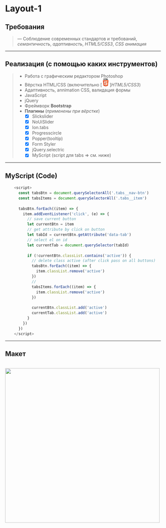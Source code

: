 # Layout-1

## Требования
> — Соблюдение современных стандартов и требований, _семантичность_, _адаптивность_, _HTML5/CSS3_, _CSS анимация_
---
## Реализация (с помощью каких инструментов)

> - Работа с графическим редактором Photoshop
> - Вёрстка HTML/CSS (включительно [<img width="25" src="https://raw.githubusercontent.com/github/explore/80688e429a7d4ef2fca1e82350fe8e3517d3494d/topics/html/html.png">]_HTML5/CSS3_)
> - Адаптивность, annimation CSS, валидация формы
> - JavaScript
> - jQuery
> - Фреймворк **Bootstrap**
> - **Плагины** (_применены_ _при_ _вёрстке_)
>    - [x] Slickslider
>    - [x] NoUiSlider
>    - [x] Ion.tabs
>    - [x] Progresscircle
>    - [x] Popper(tooltip)
>    - [x] Form Styler
>    - [x] jQuery.selectric
>    - [x] MyScript (script для tabs => см. ниже)
---
## MyScript (Code)
```js
    <script>
      const tabsBtn = document.querySelectorAll('.tabs__nav-btn')
      const tabsItems = document.querySelectorAll('.tabs__item')

      tabsBtn.forEach((item) => {
        item.addEventListener('click', (e) => {
          // save current button
          let currentBtn = item
          // get attribute by click on button
          let tabId = currentBtn.getAttribute('data-tab')
          // select el on id
          let currentTab = document.querySelector(tabId)

          if (!currentBtn.classList.contains('active')) {
            // delete class active (after click pass on all buttons)
            tabsBtn.forEach((item) => {
              item.classList.remove('active')
            })
            //
            tabsItems.forEach((item) => {
              item.classList.remove('active')
            })

            currentBtn.classList.add('active')
            currentTab.classList.add('active')
          }
        })
      })
    </script>
```
---
## Макет
<br>
<img height="500" width="500" src="https://github.com/GeorgGeo/Layout-1/blob/master/web_coder_test.png">
</br>

